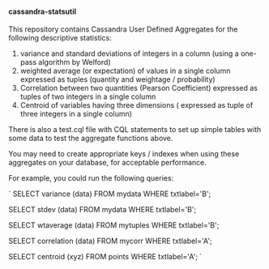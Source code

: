 #### cassandra-statsutil
This repository contains Cassandra User Defined Aggregates for the following 
descriptive statistics:
1. variance and standard deviations of integers in a column (using a one-pass algorithm by Welford)
2. weighted average (or expectation) of values in a single column expressed as tuples (quantity and weightage / probability)
3. Correlation between two quantities (Pearson Coefficient) expressed as tuples of two integers in a single column
4. Centroid of variables having three dimensions ( expressed as tuple of three integers in a single column)

There is also a test.cql file with CQL statements to set up simple tables with some data to test the aggregate functions above.

You may need to create appropriate keys / indexes when using these aggregates on your database, for acceptable performance.

For example, you could run the following queries:

`
SELECT variance (data) FROM mydata WHERE txtlabel='B';

SELECT stdev (data) FROM mydata WHERE txtlabel='B';


SELECT wtaverage (data) FROM mytuples WHERE txtlabel='B';

SELECT correlation (data) FROM mycorr WHERE txtlabel='A';

SELECT centroid (xyz) FROM points WHERE txtlabel='A';
`
